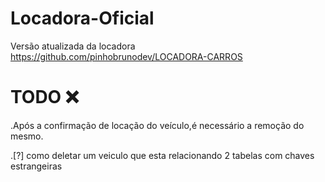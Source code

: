 # Locadora-Oficial
Versão atualizada da locadora https://github.com/pinhobrunodev/LOCADORA-CARROS


# TODO ❌

.Após a confirmação de locação do veículo,é necessário a remoção do mesmo.

.[?] como deletar um veiculo que esta relacionando 2 tabelas com chaves estrangeiras

